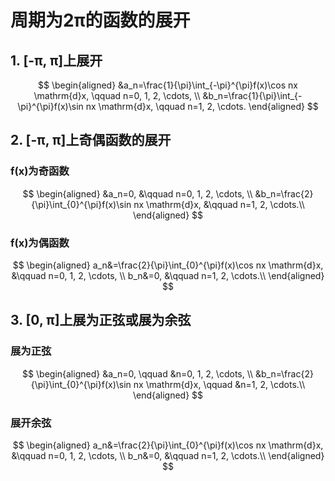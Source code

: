 # 周期为2π的函数的展开

## 1. [-π, π]上展开

$$
\begin{aligned}
	&a_n=\frac{1}{\pi}\int_{-\pi}^{\pi}f(x)\cos nx \mathrm{d}x, \qquad n=0, 1, 2,
	\cdots, \\
	&b_n=\frac{1}{\pi}\int_{-\pi}^{\pi}f(x)\sin nx \mathrm{d}x, \qquad n=1, 2, \cdots.
\end{aligned}
$$

## 2. [-π, π]上奇偶函数的展开

### f(x)为奇函数

$$
\begin{aligned}
	&a_n=0, &\qquad n=0, 1, 2,
	\cdots, \\
	&b_n=\frac{2}{\pi}\int_{0}^{\pi}f(x)\sin nx \mathrm{d}x, &\qquad n=1, 2, \cdots.\\
\end{aligned}
$$

### f(x)为偶函数

$$
\begin{aligned}
	a_n&=\frac{2}{\pi}\int_{0}^{\pi}f(x)\cos nx \mathrm{d}x, &\qquad n=0, 1, 2,
	\cdots, \\
	b_n&=0, &\qquad n=1, 2, \cdots.\\
\end{aligned}
$$

## 3. [0, π]上展为正弦或展为余弦

### 展为正弦

$$
\begin{aligned}
	&a_n=0, \qquad &n=0, 1, 2,
	\cdots, \\
	&b_n=\frac{2}{\pi}\int_{0}^{\pi}f(x)\sin nx \mathrm{d}x, \qquad &n=1, 2, \cdots.\\
\end{aligned}
$$

### 展开余弦

$$
\begin{aligned}
	a_n&=\frac{2}{\pi}\int_{0}^{\pi}f(x)\cos nx \mathrm{d}x, &\qquad n=0, 1, 2,
	\cdots, \\
	b_n&=0, &\qquad n=1, 2, \cdots.\\
\end{aligned}
$$

